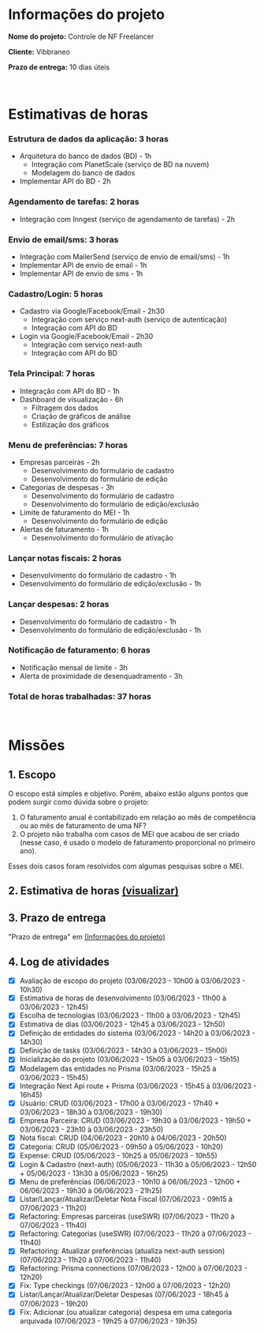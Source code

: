 # Informações do projeto

**Nome do projeto:** Controle de NF Freelancer

**Cliente:** Vibbraneo

**Prazo de entrega:** 10 dias úteis

<br />

# Estimativas de horas

### Estrutura de dados da aplicação: **3 horas**

- Arquitetura do banco de dados (BD) - 1h
  - Integração com PlanetScale (serviço de BD na nuvem)
  - Modelagem do banco de dados
- Implementar API do BD - 2h

### Agendamento de tarefas: **2 horas**

- Integração com Inngest (serviço de agendamento de tarefas) - 2h

### Envio de email/sms: **3 horas**

- Integração com MailerSend (serviço de envio de email/sms) - 1h
- Implementar API de envio de email - 1h
- Implementar API de envio de sms - 1h

### Cadastro/Login: **5 horas**

- Cadastro via Google/Facebook/Email - 2h30
  - Integração com serviço next-auth (serviço de autenticação)
  - Integração com API do BD
- Login via Google/Facebook/Email - 2h30
  - Integração com serviço next-auth
  - Integração com API do BD

### Tela Principal: **7 horas**

- Integração com API do BD - 1h
- Dashboard de visualização - 6h
  - Filtragem dos dados
  - Criação de gráficos de análise
  - Estilização dos gráficos

### Menu de preferências: **7 horas**

- Empresas parceiras - 2h
  - Desenvolvimento do formulário de cadastro
  - Desenvolvimento do formulário de edição
- Categorias de despesas - 3h
  - Desenvolvimento do formulário de cadastro
  - Desenvolvimento do formulário de edição/exclusão
- Limite de faturamento do MEI - 1h
  - Desenvolvimento do formulário de edição
- Alertas de faturamento - 1h
  - Desenvolvimento do formulário de ativação

### Lançar notas fiscais: **2 horas**

- Desenvolvimento do formulário de cadastro - 1h
- Desenvolvimento do formulário de edição/exclusão - 1h

### Lançar despesas: **2 horas**

- Desenvolvimento do formulário de cadastro - 1h
- Desenvolvimento do formulário de edição/exclusão - 1h

### Notificação de faturamento: **6 horas**

- Notificação mensal de limite - 3h
- Alerta de proximidade de desenquadramento - 3h

### Total de horas trabalhadas: **37 horas**

<br />

# Missões

## 1. Escopo

O escopo está simples e objetivo. Porém, abaixo estão alguns pontos que podem surgir como dúvida sobre o projeto:

1. O faturamento anual é contabilizado em relação ao mês de competência ou ao mês de faturamento de uma NF?
2. O projeto não trabalha com casos de MEI que acabou de ser criado (nesse caso, é usado o modelo de faturamento proporcional no primeiro ano).

Esses dois casos foram resolvidos com algumas pesquisas sobre o MEI.

## 2. Estimativa de horas [(visualizar)](#estimativas-de-horas)

## 3. Prazo de entrega

"Prazo de entrega" em [(Informações do projeto)](#informações-do-projeto)

## 4. Log de atividades

- [x] Avaliação de escopo do projeto (03/06/2023 - 10h00 à 03/06/2023 - 10h30)
- [x] Estimativa de horas de desenvolvimento (03/06/2023 - 11h00 à 03/06/2023 - 12h45)
- [x] Escolha de tecnologias (03/06/2023 - 11h00 à 03/06/2023 - 12h45)
- [x] Estimativa de dias (03/06/2023 - 12h45 à 03/06/2023 - 12h50)
- [x] Definição de entidades do sistema (03/06/2023 - 14h20 à 03/06/2023 - 14h30)
- [x] Definição de tasks (03/06/2023 - 14h30 à 03/06/2023 - 15h00)
- [x] Inicialização do projeto (03/06/2023 - 15h05 à 03/06/2023 - 15h15)
- [x] Modelagem das entidades no Prisma (03/06/2023 - 15h25 à 03/06/2023 - 15h45)
- [x] Integração Next Api route + Prisma (03/06/2023 - 15h45 à 03/06/2023 - 16h45)
- [x] Usuário: CRUD (03/06/2023 - 17h00 à 03/06/2023 - 17h40 + 03/06/2023 - 18h30 à 03/06/2023 - 19h30)
- [x] Empresa Parceira: CRUD (03/06/2023 - 19h30 à 03/06/2023 - 19h50 + 03/06/2023 - 23h10 à 03/06/2023 - 23h50)
- [x] Nota fiscal: CRUD (04/06/2023 - 20h10 à 04/06/2023 - 20h50)
- [x] Categoria: CRUD (05/06/2023 - 09h50 à 05/06/2023 - 10h20)
- [x] Expense: CRUD (05/06/2023 - 10h25 à 05/06/2023 - 10h55)
- [x] Login & Cadastro (next-auth) (05/06/2023 - 11h30 à 05/06/2023 - 12h50 + 05/06/2023 - 13h30 à 05/06/2023 - 16h25)
- [x] Menu de preferências (06/06/2023 - 10h10 à 06/06/2023 - 12h00 + 06/06/2023 - 19h30 à 06/06/2023 - 21h25)
- [x] Listar/Lançar/Atualizar/Deletar Nota Fiscal (07/06/2023 - 09h15 à 07/06/2023 - 11h20)
- [x] Refactoring: Empresas parceiras (useSWR) (07/06/2023 - 11h20 à 07/06/2023 - 11h40)
- [x] Refactoring: Categorias (useSWR) (07/06/2023 - 11h20 à 07/06/2023 - 11h40)
- [x] Refactoring: Atualizar preferências (atualiza next-auth session) (07/06/2023 - 11h20 à 07/06/2023 - 11h40)
- [x] Refactoring: Prisma connections (07/06/2023 - 12h00 à 07/06/2023 - 12h20)
- [x] Fix: Type checkings (07/06/2023 - 12h00 à 07/06/2023 - 12h20)
- [x] Listar/Lançar/Atualizar/Deletar Despesas (07/06/2023 - 18h45 à 07/06/2023 - 19h20)
- [x] Fix: Adicionar (ou atualizar categoria) despesa em uma categoria arquivada (07/06/2023 - 19h25 à 07/06/2023 - 19h35)
